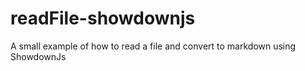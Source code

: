# readFile-showdownjs
A small example of how to read a file and convert to markdown using ShowdownJs
